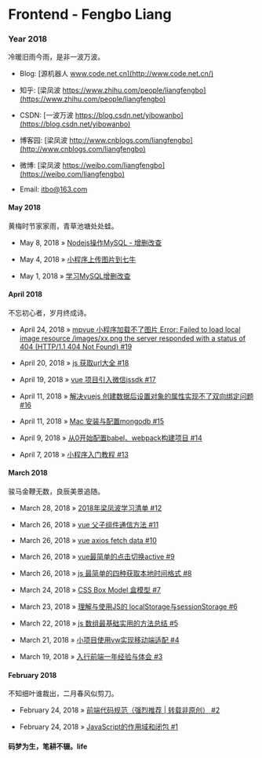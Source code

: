 # Frontend - Fengbo Liang

### Year 2018

冷暖旧雨今雨，是非一波万波。

- Blog: [源机器人 www.code.net.cn](http://www.code.net.cn/)

- 知乎: [梁凤波 https://www.zhihu.com/people/liangfengbo](https://www.zhihu.com/people/liangfengbo)

- CSDN: [一波万波 https://blog.csdn.net/yibowanbo](https://blog.csdn.net/yibowanbo)

- 博客园: [梁凤波 http://www.cnblogs.com/liangfengbo](http://www.cnblogs.com/liangfengbo) 

- 微博: [梁凤波 https://weibo.com/liangfengbo](https://weibo.com/liangfengbo)

- Email: itbo@163.com


#### May 2018

黄梅时节家家雨，青草池塘处处蛙。

 - May 8, 2018 » [Nodejs操作MySQL - 增删改查](https://github.com/liangfengbo/frontend/issues/22)
 
 - May 4, 2018 » [小程序上传图片到七牛](https://github.com/liangfengbo/frontend/issues/21)
 
 - May 1, 2018 » [学习MySQL增删改查](https://github.com/liangfengbo/frontend/issues/20)
 

#### April 2018

不忘初心者，岁月终成诗。

 - April 24, 2018 » [mpvue 小程序加载不了图片 Error: Failed to load local image resource /images/xx.png the server responded with a status of 404 (HTTP/1.1 404 Not Found) #19](https://github.com/liangfengbo/frontend/issues/19)

 - April 20, 2018 » [js 获取url大全 #18](https://github.com/liangfengbo/frontend/issues/18)

 - April 19, 2018 » [vue 项目引入微信jssdk #17](https://github.com/liangfengbo/frontend/issues/17)

 - April 11, 2018 » [解决vuejs 创建数据后设置对象的属性实现不了双向绑定问题 #16](https://github.com/liangfengbo/frontend/issues/16)

 - April 11, 2018 » [Mac 安装与配置mongodb #15](https://github.com/liangfengbo/frontend/issues/15)

 - April 9, 2018 » [从0开始配置babel、webpack构建项目 #14](https://github.com/liangfengbo/frontend/issues/14)

 - April 7, 2018 » [小程序入门教程 #13](https://github.com/liangfengbo/frontend/issues/13)


#### March 2018

骏马金鞭无数，良辰美景追随。

- March 28, 2018 » [2018年梁凤波学习清单 #12](https://github.com/liangfengbo/frontend/issues/12)

- March 26, 2018 » [vue 父子组件通信方法 #11](https://github.com/liangfengbo/frontend/issues/11)

- March 26, 2018 » [vue axios fetch data #10](https://github.com/liangfengbo/frontend/issues/10)

- March 26, 2018 » [vue最简单的点击切换active #9](https://github.com/liangfengbo/frontend/issues/9)

- March 26, 2018 » [js 最简单的四种获取本地时间格式 #8](https://github.com/liangfengbo/frontend/issues/8)

- March 24, 2018 » [CSS Box Model 盒模型 #7](https://github.com/liangfengbo/frontend/issues/7)

- March 23, 2018 » [理解与使用JS的 localStorage与sessionStorage #6](https://github.com/liangfengbo/frontend/issues/6)

- March 22, 2018 » [js 数组最基础实用的方法总结  #5](https://github.com/liangfengbo/frontend/issues/5)

- March 21, 2018 » [小项目使用vw实现移动端适配  #4](https://github.com/liangfengbo/frontend/issues/4)

- March 19, 2018 » [入行前端一年经验与体会   #3](https://github.com/liangfengbo/frontend/issues/3)

#### February 2018
 
不知细叶谁裁出，二月春风似剪刀。

- February 24, 2018 » [前端代码规范（强烈推荐 | 转载非原创）   #2](https://github.com/liangfengbo/frontend/issues/2)
    
- February 24, 2018 » [JavaScript的作用域和闭包   #1](https://github.com/liangfengbo/frontend/issues/1)

#### 码梦为生，笔耕不辍。life
